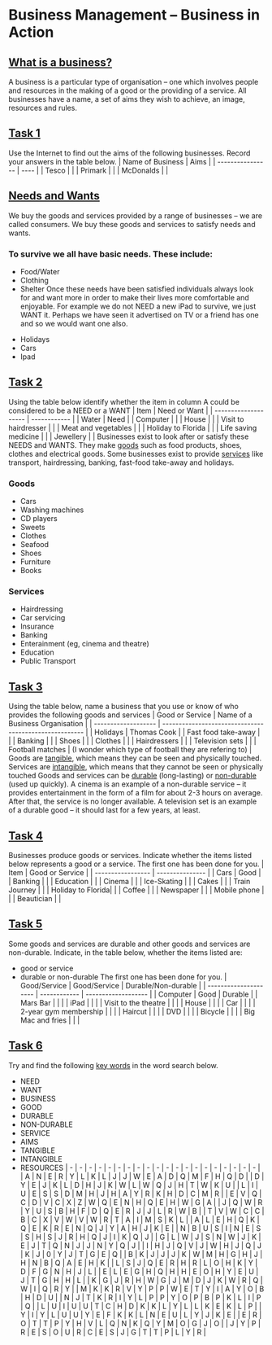 # Business Management – Business in Action
## <ins>What is a business?</ins>
A business is a particular type of organisation – one which involves people and resources in the making of a good or the providing of a service. All businesses have a name, a set of aims they wish to achieve, an image, resources and rules.
## <ins>Task 1</ins>
Use the Internet to find out the aims of the following businesses. Record your answers in the table below.
| Name of Business | Aims |
| ---------------- | ---- |
| Tesco            |      |
| Primark          |      |
| McDonalds        |      |
## <ins>Needs and Wants</ins>
We buy the goods and services provided by a range of businesses – we are called consumers. We buy these goods and services to satisfy needs and wants.
### To survive we all have basic needs. These include:
+ Food/Water
+ Clothing
+ Shelter
Once these needs have been satisfied individuals always look for and want more in order to make their lives more comfortable and enjoyable. For example we do not NEED a new iPad to survive, we just WANT it. Perhaps we have seen it advertised on TV or a friend has one and so we would want one also.
- Holidays
- Cars
- Ipad
## <ins>Task 2</ins>
Using the table below identify whether the item in column A could be considered to be a NEED or a WANT
| Item                 | Need or Want |
| -------------------- | ------------ |
| Water                | Need         |
| Computer             |              |
| House                |              |
| Visit to hairdresser |              |
| Meat and vegetables  |              |
| Holiday to Florida   |              |
| Life saving medicine |              |
| Jewellery            |              |
Businesses exist to look after or satisfy these NEEDS and WANTS. They make <ins>goods</ins> such as food products, shoes, clothes and electrical goods. Some businesses exist to provide <ins>services</ins> like transport, hairdressing, banking, fast-food take-away and holidays.
### Goods           
- Cars            
- Washing machines
- CD players      
- Sweets          
- Clothes         
- Seafood         
- Shoes           
- Furniture       
- Books           
### Services
+ Hairdressing
+ Car servicing
+ Insurance
+ Banking
+ Enterainment (eg, cinema and theatre)
+ Education
+ Public Transport
## <ins>Task 3</ins>
Using the table below, name a business that you use or know of who provides the following goods and services
| Good or Service     | Name of a Business Organisation                        |
| ------------------- | ------------------------------------------------------ |
| Holidays            | Thomas Cook                                            |
| Fast food take-away |                                                        |
| Banking             |                                                        |
| Shoes               |                                                        |
| Clothes             |                                                        |
| Hairdressers        |                                                        |
| Television sets     |                                                        |
| Football matches    | (I wonder which type of football they are refering to) |
Goods are <ins>tangible</ins>, which means they can be seen and physically touched. Services are <ins>intangible</ins>, which means that they cannot be seen or physically touched
Goods and services can be <ins>durable</ins> (long-lasting) or <ins>non-durable</ins> (used up quickly). A cinema is an example of a non-durable service – it provides entertainment in the form of a film for about 2-3 hours on average. After that, the service is no longer available. A television set is an example of a durable good – it should last for a few years, at least.
## <ins>Task 4</ins>
Businesses produce goods or services. Indicate whether the items listed below represents a good or a service. The first one has been done for you.
| Item              | Good or Service |
| ----------------- | --------------- |
| Cars              | Good            |
| Banking           |                 |
| Education         |                 |
| Cinema            |                 |
| Ice-Skating       |                 |
| Cakes             |                 |
| Train Journey     |                 |
| Holiday to Florida|                 |
| Coffee            |                 |
| Newspaper         |                 |
| Mobile phone      |                 |
| Beautician        |                 |
## <ins>Task 5</ins>
Some goods and services are durable and other goods and services are non-durable. Indicate, in the table below, whether the items listed are:
* good or service
* durable or non-durable
The first one has been done for you.
| Good/Service          | Good/Service | Durable/Non-durable |
| --------------------- | ------------ | ------------------- |
| Computer              | Good         | Durable             |
| Mars Bar              |              |                     |
| iPad                  |              |                     |
| Visit to the theatre  |              |                     |
| House                 |              |                     |
| Car                   |              |                     |
| 2-year gym membership |              |                     |
| Haircut               |              |                     |
| DVD                   |              |                     |
| Bicycle               |              |                     |
| Big Mac and fries     |              |                     |
## <ins>Task 6</ins>
Try and find the following <ins>key words</ins> in the word search below.
* NEED
* WANT
* BUSINESS
* GOOD
* DURABLE
* NON-DURABLE
* SERVICE
* AIMS
* TANGIBLE
* INTANGIBLE
* RESOURCES
| - | - | - | - | - | - | - | - | - | - | - | - | - | - | - | - | - | - | - | - |
| A | N | E | R | Y | L | K | L | J | J | W | E | A | D | Q | M | F | H | Q | D |
| D | Y | E | J | K | L | D | H | J | K | W | L | W | Q | J | H | T | W | K | U |
| L | I | U | E | S | S | D | M | H | J | H | A | Y | R | K | H | D | C | M | R |
| E | V | Q | C | D | V | C | X | Z | W | Q | E | N | H | Q | E | H | W | G | A |
| J | Q | W | R | Y | U | S | B | H | F | D | Q | E | R | J | J | L | R | W | B |
| T | V | W | C | C | B | C | X | V | W | V | W | R | T | A | I | M | S | K | L |
| A | L | E | H | Q | K | Q | E | K | R | E | N | Q | J | Y | A | H | J | K | E |
| N | B | U | S | I | N | E | S | S | H | S | J | R | H | Q | J | I | K | Q | J |
| G | L | W | J | S | N | W | J | K | E | J | T | Q | N | J | J | N | Y | Q | J |
| I | H | J | Q | V | J | W | H | J | Q | J | K | J | 0 | Y | J | T | G | E | Q |
| B | K | J | J | J | K | W | M | H | G | H | J | H | N | B | Q | A | E | H | K |
| L | S | J | Q | E | R | H | R | L | O | H | K | Y | D | F | G | N | H | J | L |
| E | L | E | G | H | Q | H | H | E | O | H | Y | E | U | J | T | G | H | H | L |
| K | G | J | R | H | W | G | J | M | D | J | K | W | R | Q | W | I | Q | R | Y |
| M | K | K | R | V | Y | P | P | W | E | T | Y | I | A | Y | O | B | H | D | U |
| N | J | T | K | R | I | Y | L | P | P | Y | O | P | B | P | K | L | I | P | Q |
| L | U | I | U | U | T | C | H | D | K | K | L | Y | L | L | K | E | K | L | P |
| Y | I | Y | L | U | U | Y | E | F | K | K | L | N | E | U | L | Y | J | K | E |
| E | R | O | T | T | P | Y | H | V | L | Q | N | K | Q | Y | M | O | G | J | O |
| J | Y | P | R | E | S | O | U | R | C | E | S | J | G | T | T | P | L | Y | R |
